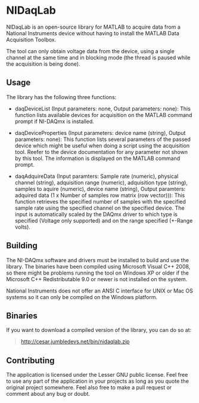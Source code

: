 # NIDaqLab

NIDaqLab is an open-source library for MATLAB to acquire data from a National Instruments
device without having to install the MATLAB Data Acquisition Toolbox.

The tool can only obtain voltage data from the device, using a single channel
at the same time and in blocking mode (the thread is paused while the
acquisition is being done).

## Usage ##

The library has the following three functions:

 - daqDeviceList (Input parameters: none, Output parameters: none): This function lists
 available devices for acquisition on the MATLAB command prompt if NI-DAQmx is installed.
 
 - daqDeviceProperties (Input parameters: device name (string), Output parameters: none):
 This function lists several parameters of the passed device which might be useful when doing a script
 using the acquisition tool. Reefer to the device documentation for any parameter not shown by this
 tool. The information is displayed on the MATLAB command prompt.
 
 - daqAdquireData (Input paramters: Sample rate (numeric), physical channel (string),
 adquisition range (numeric), adquisition type (string), samples to aquire (numeric),
 device name (string), Output paramters: adquired data (1 x Number of samples row matrix (row vector))):
 This function retrieves the specified number of samples with the specified sample rate using the specified
 channel on the specified device. The input is automatically scaled by the DAQmx driver to which type
 is specified (Voltage only supported) and on the range specified (+-Range volts).

## Building ##

The NI-DAQmx software and drivers must be installed to build and use the library. The binaries
have been compiled using Microsoft Visual C++ 2008, so there might be problems running the
tool on Windows XP or older if the Microsoft C++ Redistributable 9.0 or newer is not
installed on the system.

National Instruments does not offer an ANSI C interface for UNIX or Mac OS systems so it
can only be compiled on the Windows platform.

## Binaries ##

If you want to download a compiled version of the library, you can do so at:

> http://cesar.jumbledevs.net/bin/nidaqlab.zip

## Contributing ##

The application is licensed under the Lesser GNU public license. Feel free to use any part of the application in your projects as long as you quote the original project somewhere. Feel also free to make a pull request or comment about any bug or doubt.


